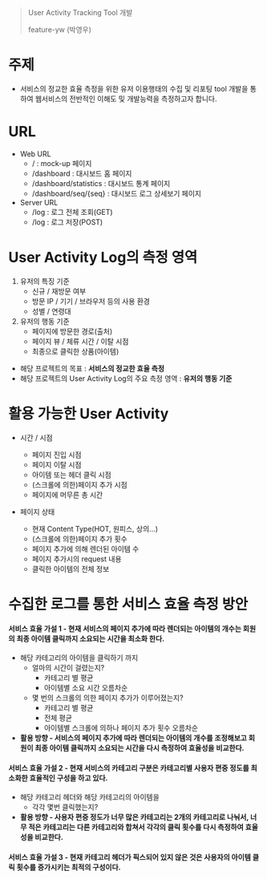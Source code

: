> User Activity Tracking Tool 개발
>
> feature-yw (박영우)

# 주제

- 서비스의 정교한 효율 측정을 위한 유저 이용행태의 수집 및 리포팅 tool 개발을 통하여 웹서비스의 전반적인 이해도 및 개발능력을 측정하고자 합니다.

# URL

- Web URL
  - / : mock-up 페이지
  - /dashboard : 대시보드 홈 페이지
  - /dashboard/statistics : 대시보드 통계 페이지
  - /dashboard/seq/{seq} : 대시보드 로그 상세보기 페이지
- Server URL
  - /log : 로그 전체 조회(GET)
  - /log : 로그 저장(POST)  

# User Activity Log의 측정 영역

1. 유저의 특징 기준
   - 신규 / 재방문 여부
   - 방문 IP / 기기 / 브라우저 등의 사용 환경
   - 성별 / 연령대
2. 유저의 행동 기준
   - 페이지에 방문한 경로(출처)
   - 페이지 뷰 / 체류 시간 / 이탈 시점
   - 최종으로 클릭한 상품(아이템)

- 해당 프로젝트의 목표 : **서비스의 정교한 효율 측정**
- 해당 프로젝트의 User Activity Log의 주요 측정 영역 : **유저의 행동 기준**

# 활용 가능한 User Activity

- 시간 / 시점

  - 페이지 진입 시점
  - 페이지 이탈 시점
  - 아이템 또는 헤더 클릭 시점
  - (스크롤에 의한)페이지 추가 시점
  - 페이지에 머무른 총 시간
- 페이지 상태

  - 현재 Content Type(HOT, 원피스, 상의...)
  - (스크롤에 의한)페이지 추가 횟수
  - 페이지 추가에 의해 렌더된 아이템 수
  - 페이지 추가시의 request 내용 
  - 클릭한 아이템의 전체 정보

# 수집한 로그를 통한 서비스 효율 측정 방안

#### 서비스 효율 가설 1 - 현재 서비스의 페이지 추가에 따라 렌더되는 아이템의 개수는 회원의 최종 아이템 클릭까지 소요되는 시간을 최소화 한다. 

- 해당 카테고리의 아이템을 클릭하기 까지
  - 얼마의 시간이 걸렸는지?
    - 카테고리 별 평균
    - 아이템별 소요 시간 오름차순  
  - 몇 번의 스크롤의 의한 페이지 추가가 이루어졌는지?
    - 카테고리 별 평균
    - 전체 평균
    - 아이템별 스크롤에 의하나 페이지 추가 횟수 오름차순
- **활용 방향 - 서비스의 페이지 추가에 따라 렌더되는 아이템의 개수를 조정해보고 회원이 최종 아이템 클릭까지 소요되는 시간을 다시 측정하여 효율성을 비교한다.**

#### 서비스 효율 가설 2 - 현재 서비스의 카테고리 구분은 카테고리별 사용자 편중 정도를 최소화한 효율적인 구성을 하고 있다.

- 해당 카테고리 헤더와 해당 카테고리의 아이템을
  - 각각 몇번 클릭했는지?
- **활용 방향 - 사용자 편중 정도가 너무 많은 카테고리는 2개의 카테고리로 나눠서, 너무 적은 카테고리는 다른 카테고리와  합쳐서 각각의 클릭 횟수를 다시 측정하여 효율성을 비교한다.**

#### 서비스 효율 가설 3 - 현재 카테고리 헤더가 픽스되어 있지 않은 것은 사용자의 아이템 클릭 횟수를 증가시키는 최적의 구성이다.
